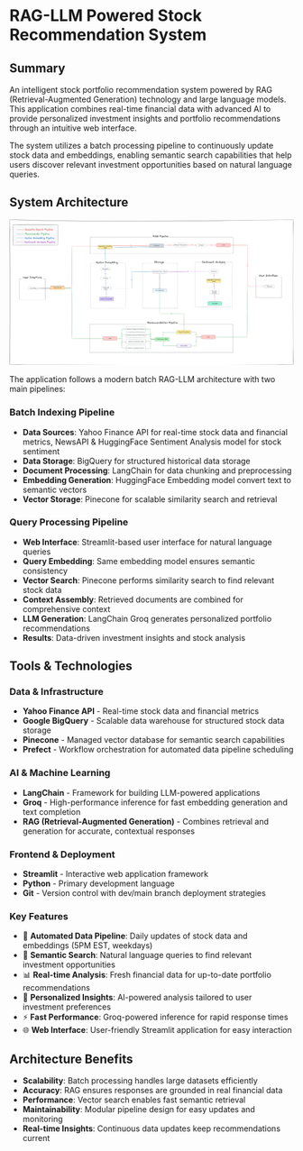 # RAG-LLM Powered Stock Recommendation System

## Summary

An intelligent stock portfolio recommendation system powered by RAG (Retrieval-Augmented Generation) technology and large language models. This application combines real-time financial data with advanced AI to provide personalized investment insights and portfolio recommendations through an intuitive web interface.

The system utilizes a batch processing pipeline to continuously update stock data and embeddings, enabling semantic search capabilities that help users discover relevant investment opportunities based on natural language queries.

## System Architecture

![System Architecture](media/architecture.png)

The application follows a modern batch RAG-LLM architecture with two main pipelines:

### Batch Indexing Pipeline
- **Data Sources**: Yahoo Finance API for real-time stock data and financial metrics, NewsAPI & HuggingFace Sentiment Analysis model for stock sentiment
- **Data Storage**: BigQuery for structured historical data storage
- **Document Processing**: LangChain for data chunking and preprocessing
- **Embedding Generation**: HuggingFace Embedding model convert text to semantic vectors
- **Vector Storage**: Pinecone for scalable similarity search and retrieval

### Query Processing Pipeline
- **Web Interface**: Streamlit-based user interface for natural language queries
- **Query Embedding**: Same embedding model ensures semantic consistency
- **Vector Search**: Pinecone performs similarity search to find relevant stock data
- **Context Assembly**: Retrieved documents are combined for comprehensive context
- **LLM Generation**: LangChain Groq generates personalized portfolio recommendations
- **Results**: Data-driven investment insights and stock analysis

## Tools & Technologies

### Data & Infrastructure
- **Yahoo Finance API** - Real-time stock data and financial metrics
- **Google BigQuery** - Scalable data warehouse for structured stock data storage
- **Pinecone** - Managed vector database for semantic search capabilities
- **Prefect** - Workflow orchestration for automated data pipeline scheduling

### AI & Machine Learning
- **LangChain** - Framework for building LLM-powered applications
- **Groq** - High-performance inference for fast embedding generation and text completion
- **RAG (Retrieval-Augmented Generation)** - Combines retrieval and generation for accurate, contextual responses

### Frontend & Deployment
- **Streamlit** - Interactive web application framework
- **Python** - Primary development language
- **Git** - Version control with dev/main branch deployment strategies

### Key Features
- 🔄 **Automated Data Pipeline**: Daily updates of stock data and embeddings (5PM EST, weekdays)
- 🧠 **Semantic Search**: Natural language queries to find relevant investment opportunities
- 📊 **Real-time Analysis**: Fresh financial data for up-to-date portfolio recommendations
- 🎯 **Personalized Insights**: AI-powered analysis tailored to user investment preferences
- ⚡ **Fast Performance**: Groq-powered inference for rapid response times
- 🌐 **Web Interface**: User-friendly Streamlit application for easy interaction

## Architecture Benefits

- **Scalability**: Batch processing handles large datasets efficiently
- **Accuracy**: RAG ensures responses are grounded in real financial data
- **Performance**: Vector search enables fast semantic retrieval
- **Maintainability**: Modular pipeline design for easy updates and monitoring
- **Real-time Insights**: Continuous data updates keep recommendations current